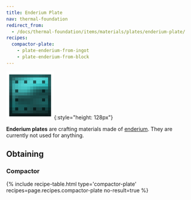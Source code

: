 ```yaml
---
title: Enderium Plate
nav: thermal-foundation
redirect_from:
  - /docs/thermal-foundation/items/materials/plates/enderium-plate/
recipes:
  compactor-plate:
    - plate-enderium-from-ingot
    - plate-enderium-from-block
---
```


![Enderium plate](/assets/images/thermal-foundation/plate-enderium.png){:style="height: 128px"}


**Enderium plates** are crafting materials made of
[enderium](/docs/enderium-ingot/). They are currently not used for anything.


Obtaining
---------

### Compactor
{% include recipe-table.html type='compactor-plate' recipes=page.recipes.compactor-plate no-result=true %}
